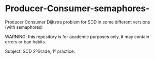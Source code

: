 # Producer-Consumer-semaphores-
Producer Consumer Dijkstra problem for SCD in some different versions (with semaphores)

WARNING: this repository is for academic purposes only, it may contain errors or bad habits.

Subject: SCD 2ºGrade, 1º practice.
